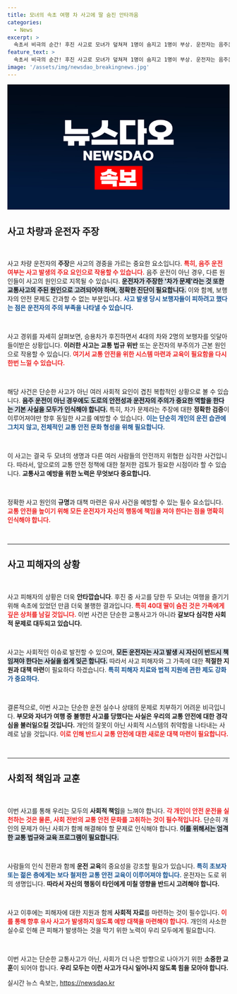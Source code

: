 ```yaml
---
title: 모녀의 속초 여행 차 사고에 딸 숨진 안타까움
categories:
  - News
excerpt: >
  속초서 비극의 순간! 후진 사고로 모녀가 덮쳐져 1명이 숨지고 1명이 부상. 운전자는 음주운전 부인하며 차량 결함 주장. 이 사고의 진실은 과연 무엇일까? 클릭하고 더 알아보세요!
feature_text: >
  속초서 비극의 순간! 후진 사고로 모녀가 덮쳐져 1명이 숨지고 1명이 부상. 운전자는 음주운전 부인하며 차량 결함 주장. 이 사고의 진실은 과연 무엇일까? 클릭하고 더 알아보세요!
image: '/assets/img/newsdao_breakingnews.jpg'
---
```


<p><img src="/assets/img/newsdao_breakingnews.jpg" alt="implanttips 속보" /></p>

<h2 data-ke-size="size26">사고 차량과 운전자 주장</h2>

<p data-ke-size="size16">&nbsp;</p>

<p>사고 차량 운전자의 <strong>주장</strong>은 사고의 경중을 가르는 중요한 요소입니다. <b><span style="color: #ee2323;">특히, 음주 운전 여부는 사고 발생의 주요 요인으로 작용할 수 있습니다.</span></b> 음주 운전이 아닌 경우, 다른 원인들이 사고의 원인으로 지목될 수 있습니다. <b><span style="background-color: #21538527;">운전자가 주장한 '차가 문제'라는 것 또한 교통사고의 주된 원인으로 고려되어야 하며, 정확한 진단이 필요합니다.</span></b> 이와 함께, 보행자의 안전 문제도 간과할 수 없는 부분입니다. <b><span style="color: #1a5490;">사고 발생 당시 보행자들이 피하려고 했다는 점은 운전자의 주의 부족을 나타낼 수 있습니다.</span></b> </p>

<p data-ke-size="size16">&nbsp;</p>

<p>사고 경위를 자세히 살펴보면, 승용차가 후진하면서 4대의 차와 2명의 보행자를 잇달아 들이받은 상황입니다. <b>이러한 사고는 교통 법규 위반</b> 또는 운전자의 부주의가 근본 원인으로 작용할 수 있습니다. <b><span style="color: #ee2323;">여기서 교통 안전을 위한 시스템 마련과 교육이 필요함을 다시 한번 느낄 수 있습니다.</span></b> </p>

<p data-ke-size="size16">&nbsp;</p>

<p>해당 사건은 단순한 사고가 아닌 여러 사회적 요인이 겹친 복합적인 상황으로 볼 수 있습니다. <b><span style="background-color: #21538527;">음주 운전이 아닌 경우에도 도로의 안전성과 운전자의 주의가 중요한 역할을 한다는 기본 사실을 모두가 인식해야 합니다.</span></b> 특히, 차가 문제라는 주장에 대한 <strong>정확한 검증</strong>이 이루어져야만 향후 동일한 사고를 예방할 수 있습니다. <b><span style="color: #1a5490;">이는 단순히 개인의 운전 습관에 그치지 않고, 전체적인 <strong>교통 안전 문화</strong> 형성을 위해 필요합니다.</span></b> </p>

<p data-ke-size="size16">&nbsp;</p>

<p>이 사고는 결국 두 모녀의 생명과 다른 여러 사람들의 안전까지 위협한 심각한 사건입니다. 따라서, 앞으로의 교통 안전 정책에 대한 철저한 검토가 필요한 시점이라 할 수 있습니다. <b>교통사고 예방을 위한 노력은 무엇보다 중요합니다.</b> </p>

<p data-ke-size="size16">&nbsp;</p> 

<p>정확한 사고 원인의 <strong>규명</strong>과 대책 마련은 유사 사건을 예방할 수 있는 필수 요소입니다. <b><span style="color: #ee2323;">교통 안전을 높이기 위해 모든 운전자가 자신의 행동에 책임을 져야 한다는 점을 명확히 인식해야 합니다.</span></b> </p>

<p data-ke-size="size16">&nbsp;</p>

<hr />

<h2 data-ke-size="size26">사고 피해자의 상황</h2>

<p data-ke-size="size16">&nbsp;</p>

<p>사고 피해자의 상황은 더욱 <strong>안타깝습니다</strong>. 후진 중 사고를 당한 두 모녀는 여행을 즐기기 위해 속초에 있었던 만큼 더욱 불행한 결과입니다. <b><span style="color: #ee2323;">특히 40대 딸이 숨진 것은 가족에게 깊은 상처를 남길 것입니다.</span></b> 이번 사건은 단순한 교통사고가 아니라 <b>갈보다 심각한 사회적 문제로 대두되고 있습니다.</b> </p>

<p data-ke-size="size16">&nbsp;</p>

<p>사고는 사회적인 이슈로 발전할 수 있으며, <b><span style="background-color: #21538527;">모든 운전자는 사고 발생 시 자신이 반드시 책임져야 한다는 사실을 쉽게 잊곤 합니다.</span></b> 따라서 사고 피해자와 그 가족에 대한 <strong>적절한 지원과 대책 마련</strong>이 필요하다 하겠습니다. <b><span style="color: #1a5490;">특히 피해자 치료와 법적 지원에 관한 제도 강화가 중요하다.</span></b> </p>

<p data-ke-size="size16">&nbsp;</p>

<p>결론적으로, 이번 사고는 단순한 운전 실수나 상태의 문제로 치부하기 어려운 비극입니다. <b>부모와 자녀가 여행 중 불행한 사고를 당했다는 사실은 우리의 교통 안전에 대한 경각심을 불러일으킬 것입니다.</b> 개인의 잘못이 아닌 사회적 시스템의 취약함을 나타내는 사례로 남을 것입니다. <b><span style="color: #ee2323;">이로 인해 반드시 교통 안전에 대한 새로운 대책 마련이 필요합니다.</span></b> </p>

<p data-ke-size="size16">&nbsp;</p>

<hr />

<h2 data-ke-size="size26">사회적 책임과 교훈</h2>

<p data-ke-size="size16">&nbsp;</p>

<p>이번 사고를 통해 우리는 모두의 <strong>사회적 책임</strong>을 느껴야 합니다. <b><span style="color: #ee2323;">각 개인이 안전 운전을 실천하는 것은 물론, 사회 전반의 교통 안전 문화를 고취하는 것이 필수적입니다.</span></b> 단순히 개인의 문제가 아닌 사회가 함께 해결해야 할 문제로 인식해야 합니다. <b><span style="background-color: #21538527;">이를 위해서는 엄격한 교통 법규와 교육 프로그램이 필요합니다.</span></b> </p>

<p data-ke-size="size16">&nbsp;</p>

<p>사람들의 인식 전환과 함께 <strong>운전 교육</strong>의 중요성을 강조할 필요가 있습니다. <b><span style="color: #1a5490;">특히 초보자 또는 젊은 층에게는 보다 철저한 교통 안전 교육이 이루어져야 합니다.</span></b> 운전자는 도로 위의 생명입니다. <b>따라서 자신의 행동이 타인에게 미칠 영향을 반드시 고려해야 합니다.</b> </p>

<p data-ke-size="size16">&nbsp;</p>

<p>사고 이후에는 피해자에 대한 지원과 함께 <strong>사회적 자료</strong>를 마련하는 것이 필수입니다. <b><span style="color: #ee2323;">이를 통해 향후 유사 사고가 발생하지 않도록 예방 대책을 마련해야 합니다.</span></b> 개인의 사소한 실수로 인해 큰 피해가 발생하는 것을 막기 위한 노력이 우리 모두에게 필요합니다. </p>

<p data-ke-size="size16">&nbsp;</p>

<p>이번 사고는 단순한 교통사고가 아닌, 사회가 더 나은 방향으로 나아가기 위한 <strong>소중한 교훈</strong>이 되어야 합니다. <b>우리 모두는 이런 사고가 다시 일어나지 않도록 힘을 모아야 합니다.</b> </p>
실시간 뉴스 속보는, <a href="https://newsdao.kr" rel="dofollow">https://newsdao.kr</a>


